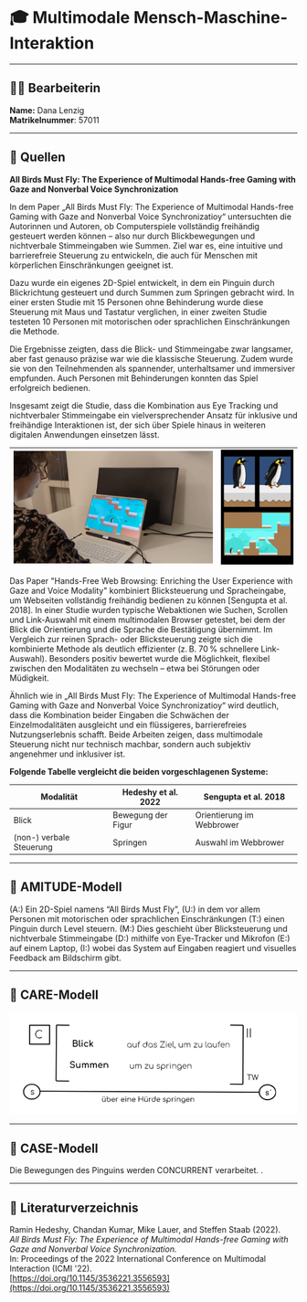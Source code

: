 # 🎓 Multimodale Mensch-Maschine-Interaktion
---
## 👩‍💻 Bearbeiterin
**Name:** Dana Lenzig  
**Matrikelnummer**: 57011  

---

## 📘 Quellen

**All Birds Must Fly: The Experience of Multimodal Hands-free Gaming with Gaze and Nonverbal Voice Synchronization**

In dem Paper „All Birds Must Fly: The Experience of Multimodal Hands-free Gaming with Gaze and Nonverbal Voice Synchronizatioy“ untersuchten die Autorinnen und Autoren, ob Computerspiele vollständig freihändig gesteuert werden können – also nur durch Blickbewegungen und nichtverbale Stimmeingaben wie Summen. Ziel war es, eine intuitive und barrierefreie Steuerung zu entwickeln, die auch für Menschen mit körperlichen Einschränkungen geeignet ist.

Dazu wurde ein eigenes 2D-Spiel entwickelt, in dem ein Pinguin durch Blickrichtung gesteuert und durch Summen zum Springen gebracht wird. In einer ersten Studie mit 15 Personen ohne Behinderung wurde diese Steuerung mit Maus und Tastatur verglichen, in einer zweiten Studie testeten 10 Personen mit motorischen oder sprachlichen Einschränkungen die Methode.

Die Ergebnisse zeigten, dass die Blick- und Stimmeingabe zwar langsamer, aber fast genauso präzise war wie die klassische Steuerung. Zudem wurde sie von den Teilnehmenden als spannender, unterhaltsamer und immersiver empfunden. Auch Personen mit Behinderungen konnten das Spiel erfolgreich bedienen.

Insgesamt zeigt die Studie, dass die Kombination aus Eye Tracking und nichtverbaler Stimmeingabe ein vielversprechender Ansatz für inklusive und freihändige Interaktionen ist, der sich über Spiele hinaus in weiteren digitalen Anwendungen einsetzen lässt.

| <img src="img/SetUp.jpg" width="550"/> | <img src="img/Pinguin.jpg" width="200"/> |
|:-------------------------------------:|:-------------------------------------:|

Das Paper "Hands-Free Web Browsing: Enriching the User Experience with Gaze and Voice Modality" kombiniert Blicksteuerung und Spracheingabe, um Webseiten vollständig freihändig bedienen zu können [Sengupta et al. 2018]. 
In einer Studie wurden typische Webaktionen wie Suchen, Scrollen und Link-Auswahl mit einem multimodalen Browser getestet, bei dem der Blick die Orientierung und die Sprache die Bestätigung übernimmt. Im Vergleich zur reinen Sprach- oder Blicksteuerung zeigte sich die kombinierte Methode als deutlich effizienter (z. B. 70 % schnellere Link-Auswahl). Besonders positiv bewertet wurde die Möglichkeit, flexibel zwischen den Modalitäten zu wechseln – etwa bei Störungen oder Müdigkeit.

Ähnlich wie in „All Birds Must Fly: The Experience of Multimodal Hands-free Gaming with Gaze and Nonverbal Voice Synchronizatioy“ wird deutlich, dass die Kombination beider Eingaben die Schwächen der Einzelmodalitäten ausgleicht und ein flüssigeres, barrierefreies Nutzungserlebnis schafft. Beide Arbeiten zeigen, dass multimodale Steuerung nicht nur technisch machbar, sondern auch subjektiv angenehmer und inklusiver ist.

**Folgende Tabelle vergleicht die beiden vorgeschlagenen Systeme:**

| Modalität | Hedeshy et al. 2022 | Sengupta et al. 2018 |
| --- | --- | --- |
| Blick | Bewegung der Figur | Orientierung im Webbrower |
| (non-) verbale Steuerung | Springen | Auswahl im Webbrower |


---

## 🧠 AMITUDE-Modell
(A:) Ein 2D-Spiel namens “All Birds Must Fly”, (U:) in dem vor allem Personen mit motorischen oder sprachlichen Einschränkungen (T:) einen Pinguin durch Level steuern. (M:) Dies geschieht über Blicksteuerung und nichtverbale Stimmeingabe (D:) mithilfe von Eye-Tracker und Mikrofon (E:) auf einem Laptop, (I:) wobei das System auf Eingaben reagiert und visuelles Feedback am Bildschirm gibt.

---

## 🧮 CARE-Modell
![Abbildung des CARE-Modells](img/CARE-Modell.png) 

---

## 🧩 CASE-Modell
Die Bewegungen des Pinguins werden CONCURRENT verarbeitet. .

---

## 🔗 Literaturverzeichnis
Ramin Hedeshy, Chandan Kumar, Mike Lauer, and Steffen Staab (2022).  
*All Birds Must Fly: The Experience of Multimodal Hands-free Gaming with Gaze and Nonverbal Voice Synchronization.*  
In: Proceedings of the 2022 International Conference on Multimodal Interaction (ICMI '22).  
[https://doi.org/10.1145/3536221.3556593](https://doi.org/10.1145/3536221.3556593)
